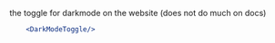 the toggle for darkmode on the website (does not do much on docs)
 
```jsx
    <DarkModeToggle/>
```